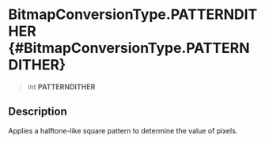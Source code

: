 BitmapConversionType.PATTERNDITHER {#BitmapConversionType.PATTERNDITHER}
==================================

> int **PATTERNDITHER**

Description
-----------

Applies a halftone-like square pattern to determine the value of pixels.
